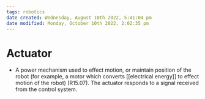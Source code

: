 ```yaml
---
tags: robotics
date created: Wednesday, August 10th 2022, 5:41:04 pm
date modified: Monday, October 10th 2022, 2:02:35 pm
---
```


# Actuator
- A power mechanism used to effect motion, or maintain position of the robot (for example, a motor which converts [[electrical energy]] to effect motion of the robot) (R15.07). The actuator responds to a signal received from the control system.

